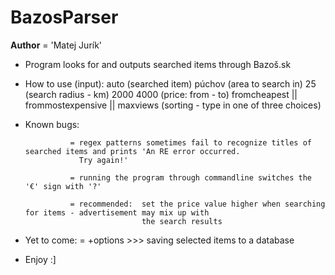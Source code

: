 # BazosParser
__Author__ = 'Matej Jurík'

- Program looks for and outputs searched items through Bazoš.sk
- How to use (input):
    auto (searched item)
    púchov (area to search in)
    25 (search radius - km)
    2000 4000 (price: from - to)
    fromcheapest || frommostexpensive || maxviews (sorting - type in one of three choices)
    
- Known bugs:   

                = regex patterns sometimes fail to recognize titles of searched items and prints 'An RE error occurred. 
                  Try again!' 
                
                = running the program through commandline switches the '€' sign with '?'
                
                = recommended:  set the price value higher when searching for items - advertisement may mix up with
                                the search results 

- Yet to come:  = +options >>> saving selected items to a database

- Enjoy :]

